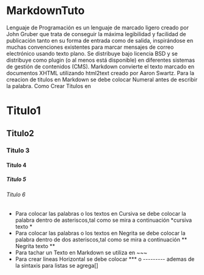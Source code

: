 # MarkdownTuto
Lenguaje de Programación
es un lenguaje de marcado ligero creado por John Gruber que trata de conseguir la máxima legibilidad y facilidad de publicación tanto en su forma de entrada como de salida, inspirándose en muchas convenciones existentes para marcar mensajes de correo electrónico usando texto plano. Se distribuye bajo licencia BSD y se distribuye como plugin (o al menos está disponible) en diferentes sistemas de gestión de contenidos (CMS). Markdown convierte el texto marcado en documentos XHTML utilizando html2text creado por Aaron Swartz. 
Para la creacion de titulos en Markdown se debe colocar Numeral antes de escribir la palabra.
Como Crear Titulos en 
# Titulo1 
##  Titulo2
### Titulo 3
#### Titulo 4
##### Titulo 5 
###### Titulo 6
* Para colocar las palabras o los textos en Cursiva se debe colocar  la palabra dentro de asteriscos,tal como se mira 
a continuación
*cursiva texto *
* Para colocar las palabras o los textos en Negrita se debe colocar  la palabra dentro de dos asteriscos,tal como se mira 
a continuación
** Negrita texto **
* Para tachar un Texto en Markdown se utiliza en ~~~ 
* Para crear lineas Horizontal se debe colocar *** o ---------
ademas de la sintaxis para listas se agrega[]





